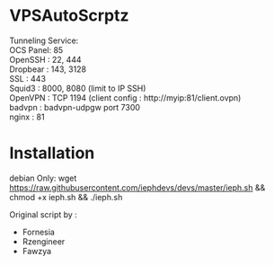 # VPSAutoScrptz
Tunneling Service:  
OCS Panel: 85   
OpenSSH : 22, 444   
Dropbear : 143, 3128    
SSL : 443     
Squid3 : 8000, 8080 (limit to IP SSH)     
OpenVPN : TCP 1194 (client config : http://myip:81/client.ovpn)    
badvpn : badvpn-udpgw port 7300    
nginx : 81

# Installation
debian Only: wget https://raw.githubusercontent.com/iephdevs/devs/master/ieph.sh && chmod +x ieph.sh && ./ieph.sh


Original script by :
* Fornesia
* Rzengineer
* Fawzya
